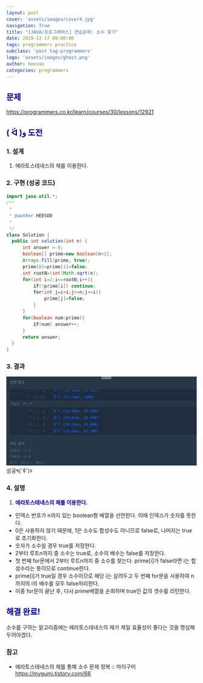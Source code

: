 ```yaml
---
layout: post
cover: 'assets/images/cover4.jpg'
navigation: True
title: "[JAVA/프로그래머스] 연습문제: 소수 찾기"
date: 2019-12-17 00:00:00
tags: programmers practice
subclass: 'post tag-programmers'
logo: 'assets/images/ghost.png'
author: heesoo
categories: programmers
---
```

## <span style="color:navy">문제</span>
<https://programmers.co.kr/learn/courses/30/lessons/12921>

## <span style="color:navy">( ᐛ )و 도전</span>

### 1. 설계
1. 에라토스테네스의 체를 이용한다.

### 2. 구현 (성공 코드)
```java
import java.util.*;
/**
 *
 * @author HEESOO
 *
 */
class Solution {
  public int solution(int n) {
      int answer = 0;
      boolean[] prime=new boolean[n+1];
      Arrays.fill(prime, true);
      prime[0]=prime[1]=false;
      int rootN=(int)Math.sqrt(n);
      for(int i=2;i<=rootN;i++){
          if(!prime[i]) continue;
          for(int j=i+i;j<=n;j+=i){
              prime[j]=false;
          }
      }
      for(boolean num:prime){
          if(num) answer++;
      }
      return answer;
  }
}
 ```

### 3. 결과
![실행결과](./assets/images/191217_3.PNG)
성공٩(˘◊˘)۶

### 4. 설명
1. **<span style="color:navy">에라토스테네스의 체를 이용한다.</span>**
- 인덱스 번호가 n까지 있는 boolean형 배열을 선언한다. 이때 인덱스가 숫자를 뜻한다.
- 0은 사용하지 않기 때문에, 1은 소수도 합성수도 아니므로 false로, 나머지는 true로 초기화한다.
- 숫자가 소수일 경우 true를 저장한다.
- 2부터 루트n까지 중 소수는 true로, 소수의 배수는 false를 저장한다.
- 첫 번째 for문에서 2부터 루트n까지 중 소수를 찾는다. prime[i]가 false라면 i는 합성수라는 뜻이므로 continue한다.
- prime[i]가 true일 경우 소수이므로 해당 i는 살려두고 두 번째 for문을 사용하여 n까지의 i의 배수를 모두 false처리한다.
- 이중 for문이 끝난 후, 다시 prime배열을 순회하며 true인 값의 갯수를 리턴한다.

## <span style="color:navy">해결 완료!</span>
소수를 구하는 알고리즘에는 에라토스테네스의 체가 제일 효율성이 좋다는 것을 명심해두어야겠다.

### 참고
- 에라토스테네스의 체를 통해 소수 문제 정복 :: 마이구미 <https://mygumi.tistory.com/66>
